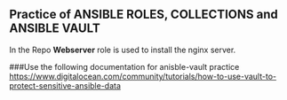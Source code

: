 ## Practice of ANSIBLE ROLES, COLLECTIONS and ANSIBLE VAULT
In the Repo **Webserver** role is used to install the nginx server.


###Use the following documentation for anisble-vault practice
https://www.digitalocean.com/community/tutorials/how-to-use-vault-to-protect-sensitive-ansible-data
